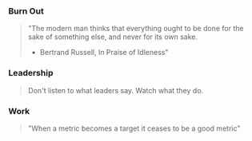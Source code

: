 ### Burn Out

> "The modern man thinks that everything ought to be done for the sake of something else, and never for its own sake.
>  - Bertrand Russell, In Praise of Idleness"

### Leadership

> Don't listen to what leaders say. Watch what they do.
### Work

> "When a metric becomes a target it ceases to be a good metric"